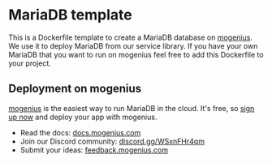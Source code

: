 # MariaDB template
This is a Dockerfile template to create a MariaDB database on [mogenius](https://mogenius.com). We use it to deploy MariaDB from our service library. If you have your own MariaDB that you want to run on mogenius feel free to add this Dockerfile to your project.
## Deployment on mogenius
[mogenius](https://mogenius.com) is the easiest way to run MariaDB in the cloud. It's free, so [sign up now](https://studio.mogenius.com/user/registration) and deploy your app with mogenius.
- Read the docs: [docs.mogenius.com](https://docs.mogenius.com)
- Join our Discord community: [discord.gg/WSxnFHr4qm](https://discord.gg/WSxnFHr4qm)
- Submit your ideas: [feedback.mogenius.com](https://feedback.mogenius.com)
